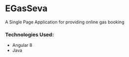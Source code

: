 # EGasSeva
A Single Page Application for providing online gas booking
### Technologies Used:
  - Angular 8
  - Java
  
